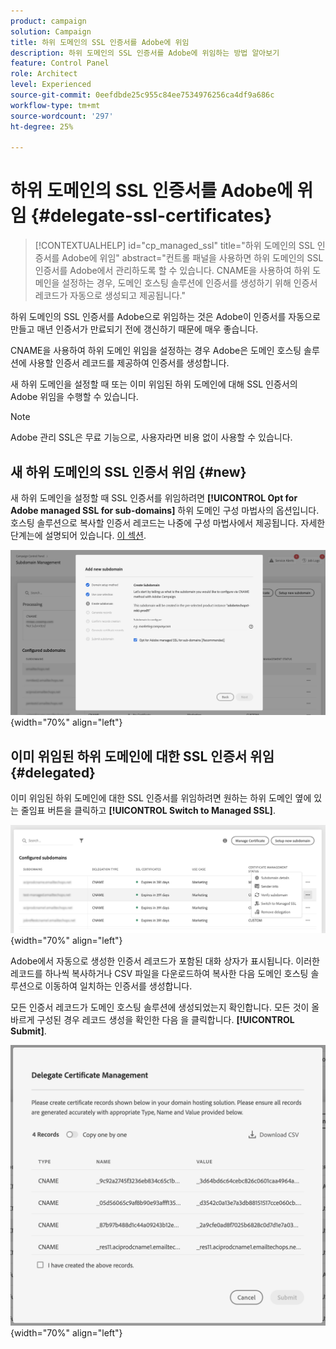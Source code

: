```yaml
---
product: campaign
solution: Campaign
title: 하위 도메인의 SSL 인증서를 Adobe에 위임
description: 하위 도메인의 SSL 인증서를 Adobe에 위임하는 방법 알아보기
feature: Control Panel
role: Architect
level: Experienced
source-git-commit: 0eefdbde25c955c84ee7534976256ca4df9a686c
workflow-type: tm+mt
source-wordcount: '297'
ht-degree: 25%

---
```


# 하위 도메인의 SSL 인증서를 Adobe에 위임 {#delegate-ssl-certificates}

>[!CONTEXTUALHELP]
>id="cp_managed_ssl"
>title="하위 도메인의 SSL 인증서를 Adobe에 위임"
>abstract="컨트롤 패널을 사용하면 하위 도메인의 SSL 인증서를 Adobe에서 관리하도록 할 수 있습니다. CNAME을 사용하여 하위 도메인을 설정하는 경우, 도메인 호스팅 솔루션에 인증서를 생성하기 위해 인증서 레코드가 자동으로 생성되고 제공됩니다."

하위 도메인의 SSL 인증서를 Adobe으로 위임하는 것은 Adobe이 인증서를 자동으로 만들고 매년 인증서가 만료되기 전에 갱신하기 때문에 매우 좋습니다.

CNAME을 사용하여 하위 도메인 위임을 설정하는 경우 Adobe은 도메인 호스팅 솔루션에 사용할 인증서 레코드를 제공하여 인증서를 생성합니다.

새 하위 도메인을 설정할 때 또는 이미 위임된 하위 도메인에 대해 SSL 인증서의 Adobe 위임을 수행할 수 있습니다.

>[!NOTE]
>
>Adobe 관리 SSL은 무료 기능으로, 사용자라면 비용 없이 사용할 수 있습니다.

## 새 하위 도메인의 SSL 인증서 위임 {#new}

새 하위 도메인을 설정할 때 SSL 인증서를 위임하려면 **[!UICONTROL Opt for Adobe managed SSL for sub-domains]** 하위 도메인 구성 마법사의 옵션입니다. 호스팅 솔루션으로 복사할 인증서 레코드는 나중에 구성 마법사에서 제공됩니다. 자세한 단계는에 설명되어 있습니다. [이 섹션](setting-up-new-subdomain.md).

![](assets/cname-adobe-managed.png){width="70%" align="left"}

## 이미 위임된 하위 도메인에 대한 SSL 인증서 위임 {#delegated}

이미 위임된 하위 도메인에 대한 SSL 인증서를 위임하려면 원하는 하위 도메인 옆에 있는 줄임표 버튼을 클릭하고 **[!UICONTROL Switch to Managed SSL]**.

![](assets/delegate-ssl-list.png){width="70%" align="left"}

Adobe에서 자동으로 생성한 인증서 레코드가 포함된 대화 상자가 표시됩니다. 이러한 레코드를 하나씩 복사하거나 CSV 파일을 다운로드하여 복사한 다음 도메인 호스팅 솔루션으로 이동하여 일치하는 인증서를 생성합니다.

모든 인증서 레코드가 도메인 호스팅 솔루션에 생성되었는지 확인합니다. 모든 것이 올바르게 구성된 경우 레코드 생성을 확인한 다음 을 클릭합니다. **[!UICONTROL Submit]**.

![](assets/delegate-ssl.png){width="70%" align="left"}

